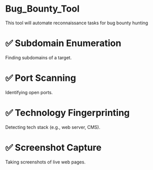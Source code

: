 # Bug_Bounty_Tool
This tool will automate reconnaissance tasks for bug bounty hunting

# ✅ Subdomain Enumeration
Finding subdomains of a target.
# ✅ Port Scanning
Identifying open ports.
# ✅ Technology Fingerprinting
Detecting tech stack (e.g., web server, CMS).
# ✅ Screenshot Capture
Taking screenshots of live web pages.
